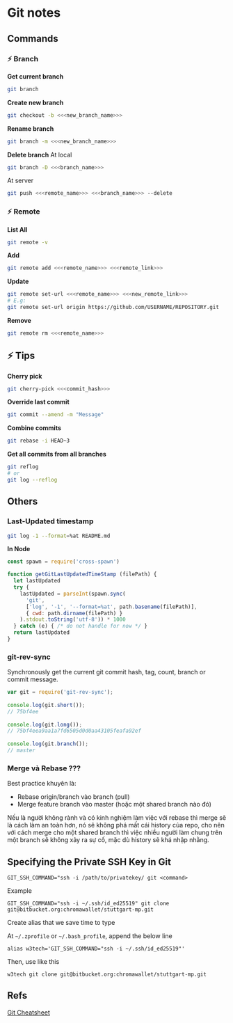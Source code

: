 # Git notes

## Commands

### ⚡️ Branch

**Get current branch**
```sh
git branch
```

**Create new branch**
```sh
git checkout -b <<<new_branch_name>>>
```

**Rename branch**
```sh
git branch -m <<<new_branch_name>>>
```

**Delete branch**
At local 
```sh
git branch -D <<<branch_name>>>
```

At server
```sh
git push <<<remote_name>>> <<<branch_name>>> --delete
```

### ⚡️ Remote

**List All**
```sh
git remote -v
```

**Add**
```sh
git remote add <<<remote_name>>> <<<remote_link>>>
```

**Update**
```sh
git remote set-url <<<remote_name>>> <<<new_remote_link>>>
# E.g: 
git remote set-url origin https://github.com/USERNAME/REPOSITORY.git
```

**Remove**
```sh
git remote rm <<<remote_name>>>
```


## ⚡️ Tips

**Cherry pick**
```sh
git cherry-pick <<<commit_hash>>>
```

**Override last commit**
```sh
git commit --amend -m "Message"
```

**Combine commits**
```sh
git rebase -i HEAD~3
```


**Get all commits from all branches**

```sh
git reflog
# or
git log --reflog
```

## Others

### Last-Updated timestamp
```sh
git log -1 --format=%at README.md
```

**In Node**
```js
const spawn = require('cross-spawn')

function getGitLastUpdatedTimeStamp (filePath) {
  let lastUpdated
  try {
    lastUpdated = parseInt(spawn.sync(
      'git',
      ['log', '-1', '--format=%at', path.basename(filePath)],
      { cwd: path.dirname(filePath) }
    ).stdout.toString('utf-8')) * 1000
  } catch (e) { /* do not handle for now */ }
  return lastUpdated
}
```

### git-rev-sync

Synchronously get the current git commit hash, tag, count, branch or commit message.

```js
var git = require('git-rev-sync');
 
console.log(git.short());
// 75bf4ee
 
console.log(git.long());
// 75bf4eea9aa1a7fd6505d0d0aa43105feafa92ef
 
console.log(git.branch());
// master
```

### Merge và Rebase ???

Best practice khuyên là:
- Rebase origin/branch vào branch (pull)
- Merge feature branch vào master (hoặc một shared branch nào đó)

Nếu là người không rành và có kinh nghiệm làm việc với rebase thì merge sẽ là cách làm an toàn hơn, nó sẽ không phá mất cái history của repo, cho nên với cách merge cho một shared branch thì việc nhiều người làm chung trên một branch sẽ không xảy ra sự cố, mặc dù history sẽ khá nhập nhằng.

## Specifying the Private SSH Key in Git

```
GIT_SSH_COMMAND="ssh -i /path/to/privatekey/ git <command>
```

Example
```
GIT_SSH_COMMAND="ssh -i ~/.ssh/id_ed25519" git clone git@bitbucket.org:chromawallet/stuttgart-mp.git
```

Create alias that we save time to type

At `~/.zprofile` or `~/.bash_profile`, append the below line

```
alias w3tech='GIT_SSH_COMMAND="ssh -i ~/.ssh/id_ed25519"'
```

Then, use like this

```
w3tech git clone git@bitbucket.org:chromawallet/stuttgart-mp.git
```


## Refs 

[Git Cheatsheet](https://education.github.com/git-cheat-sheet-education.pdf)
